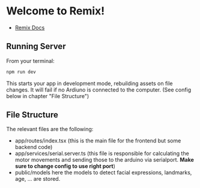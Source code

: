 # Welcome to Remix!

- [Remix Docs](https://remix.run/docs)

## Running Server

From your terminal:

```sh
npm run dev
```

This starts your app in development mode, rebuilding assets on file changes.
It will fail if no Ardiuno is connected to the computer. (See config below in chapter "File Structure")

## File Structure
The relevant files are the following:
- app/routes/index.tsx (this is the main file for the frontend but some backend code)
- app/services/serial.server.ts (this file is responsible for calculating the motor movements and sending those to the arduino via serialport. **Make sure to change config to use right port**)
- public/models here the models to detect facial expressions, landmarks, age, ... are stored.
